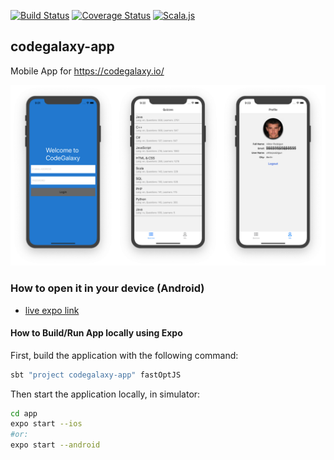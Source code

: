 
[![Build Status](https://travis-ci.org/viktor-podzigun/codegalaxy-app.svg?branch=master)](https://travis-ci.org/viktor-podzigun/codegalaxy-app)
[![Coverage Status](https://coveralls.io/repos/github/viktor-podzigun/codegalaxy-app/badge.svg?branch=master)](https://coveralls.io/github/viktor-podzigun/codegalaxy-app?branch=master)
[![Scala.js](https://www.scala-js.org/assets/badges/scalajs-0.6.17.svg)](https://www.scala-js.org)

## codegalaxy-app
Mobile App for https://codegalaxy.io/

![Screenshots](docs/images/screenshots.png)

### How to open it in your device (Android)

* [live expo link](https://expo.io/@viktorpodzigun/codegalaxy-app)

#### How to Build/Run App locally using Expo

First, build the application with the following command:
```bash
sbt "project codegalaxy-app" fastOptJS
```

Then start the application locally, in simulator:
```bash
cd app
expo start --ios
#or:
expo start --android
```

